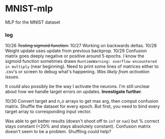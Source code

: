 # MNIST-mlp
MLP for the MNIST dataset

### log

10/26 ~~Testing sigmoid function.~~
10/27 Working on backwards deltas.
10/28 Weight update uses update from previous backprop.
10/29 Confusion matrix goes deeply negative or positive around 5 epochs. I know the sigmoid function sometimes draws  `RuntimeWarning: overflow encountered in multiply` (near beginning). Need to print some lines of matrices either to .csv's or screen to debug what's happening. *Was likely from activation issues.*

It could also possibly be the way I activate the neurons. I'm still unclear about how we handle target errors on updates. **Investigate further**.

10/30 Convert target and n_o arrays to get max arg, then comput confusion matrix. Shuffle the dataset for every epoch. But first, you need to bind every target array to corresponding input vector. 

Was able to get better results (doesn't shoot off to `inf` or `nan`) but % correct stays constant (<20% and stays absolutely constant). Confusion matrix doesn't seem to be a problem. Shuffling could help? 